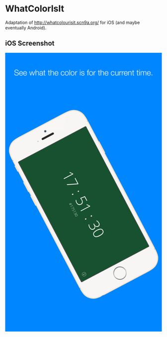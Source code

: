 WhatColorIsIt
=============

Adaptation of http://whatcolourisit.scn9a.org/ for iOS (and maybe eventually Android).

## iOS Screenshot
![iOS Screenshot](ios.png)
